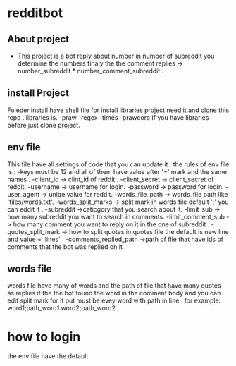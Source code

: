 ﻿<!-- <p align="center"><img src="https://res.cloudinary.com/dtfbvvkyp/image/upload/v1566331377/laravel-logolockup-cmyk-red.svg" width="400"></p> -->

<p align="center">
<h1>redditbot</h1>
</p>


## About project

- This project is a bot reply about number in number of subreddit you determine the numbers finaly the the comment replies -> number_subreddit * number_comment_subreddit .

## install Project

Foleder install have shell file for install libraries project need it and clone this repo .
libraries is.
-praw
-regex
-times
-prawcore
If you have libraries before just clone project.

## env file
This file have all settings of code that you can update it .
the rules of env file is :
-keys must be 12 and all of them have value after '=' mark and the same names .
-client_id -> clint_id of reddit .
-client_secret -> client_secret of reddit.
-username -> username for login.
-password -> password for login.
-user_agent -> uniqe value for reddit.
-words_file_path -> words_file path like 'files/words.txt'.
-words_split_marks -> split mark in words file default ';' you can eddit it .
-subreddit ->caticgory that you search about it.
-limit_sub -> how many subreddit you want to search in comments.
-limit_comment_sub -> how many comment you want to reply on it in the one of subreddit  .
-quotes_split_mark -> how to split quotes in quotes file the default is new line and value = 'lines'  .
-comments_replied_path ->path of file that have ids of comments that the bot was replied on it .

 ## words file
words file have many of words and the path of file that have many quotes as replies if the the bot found the word in the comment body and you can edit split mark for it put must be evey word with path in line .
for example:
word1;path_word1
word2;path_word2

# how to login 
the env file have the default 
